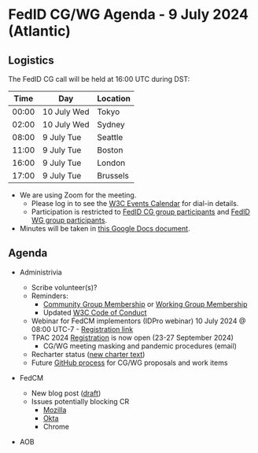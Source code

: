 # FedID CG/WG Agenda - 9 July 2024 (Atlantic)

## Logistics

The FedID CG call will be held at 16:00 UTC during DST:

| Time         | Day    | Location      |
| ------------ | ------ | ------------- |
| 00:00 | 10 July Wed | Tokyo         |
| 02:00 | 10 July Wed | Sydney        |
| 08:00 | 9 July Tue | Seattle       |
| 11:00 | 9 July Tue | Boston        |
| 16:00 | 9 July Tue | London        |
| 17:00 | 9 July Tue | Brussels      |


* We are using Zoom for the meeting.
    * Please log in to see the [W3C Events Calendar](https://www.w3.org/events/meetings/20c345a0-f8cc-4d4e-9e9d-d24f04816a32/20240709T080000/) for dial-in details. 
    * Participation is restricted to [FedID CG group participants](https://www.w3.org/community/fed-id/participants) and [FedID WG group participants](https://www.w3.org/groups/wg/fedid/participants/).
* Minutes will be taken in [this Google Docs document](https://docs.google.com/document/d/1O7Rn8Aj4rsYWohdEP61lnGdgkai0xTZFQgm7XEA0RBM/edit).


## Agenda

* Administrivia
  * Scribe volunteer(s)?
  * Reminders: 
     * [Community Group Membership](https://www.w3.org/community/fed-id/) or [Working Group Membership](https://www.w3.org/groups/wg/fedid/)
     * Updated [W3C Code of Conduct](https://www.w3.org/policies/code-of-conduct/)
  * Webinar for FedCM implementors (IDPro webinar) 10 July 2024 @ 08:00 UTC-7 - [Registration link](https://us02web.zoom.us/meeting/register/tZMpdOirrjgoG9I2Yvf9oX3wPFh4lMxQzDOu)
  * TPAC 2024 [Registration](https://www.w3.org/2024/09/TPAC/) is now open (23-27 September 2024)
     * CG/WG meeting masking and pandemic procedures (email)
  * Recharter status ([new charter text](https://htmlpreview.github.io/?https://github.com/w3c/charter-drafts/blob/simoneonofri-fedid-beforeac/2024/wg-fedid.html))
  * Future [GitHub process](https://docs.google.com/document/d/1-FQccf3A2w4EuB5e4Z12oRsJEZvDo4hbzm_Td3yvNg8/edit) for CG/WG proposals and work items

* FedCM 
  * New blog post ([draft](https://docs.google.com/document/d/16FuJFh-pC3VwIeu2phdux0F64gASVLWPA4YN4cQHIpE/edit))
  * Issues potentially blocking CR
     * [Mozilla](https://github.com/fedidcg/FedCM/issues?q=is%3Aopen+is%3Aissue+label%3Amozilla)
     * [Okta](https://github.com/fedidcg/FedCM/issues?q=is%3Aopen+is%3Aissue+label%3Aokta)
     * Chrome


* AOB
 
